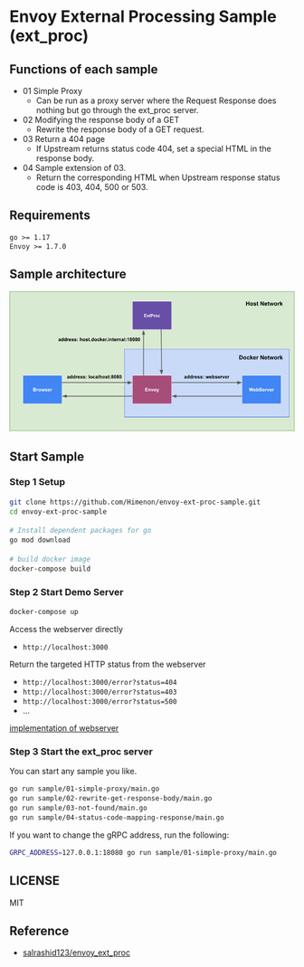 # Envoy External Processing Sample (ext_proc)

## Functions of each sample

* 01 Simple Proxy
    * Can be run as a proxy server where the Request Response does nothing but go through the ext_proc server.
* 02 Modifying the response body of a GET
    * Rewrite the response body of a GET request.
* 03 Return a 404 page
    * If Upstream returns status code 404, set a special HTML in the response body.
* 04 Sample extension of 03.
    * Return the corresponding HTML when Upstream response status code is 403, 404, 500 or 503.

## Requirements

```
go >= 1.17
Envoy >= 1.7.0
```

## Sample architecture

![Architecture](./docs/Envoy_External_Processing_Server_Architecture.png)

## Start Sample

### Step 1 Setup

```bash
git clone https://github.com/Himenon/envoy-ext-proc-sample.git
cd envoy-ext-proc-sample

# Install dependent packages for go
go mod download

# build docker image
docker-compose build
```

### Step 2 Start Demo Server

```bash
docker-compose up
```

Access the webserver directly

* `http://localhost:3000`

Return the targeted HTTP status from the webserver

* `http://localhost:3000/error?status=404`
* `http://localhost:3000/error?status=403`
* `http://localhost:3000/error?status=500`
* ...

[implementation of webserver](./example/webserver/server.ts)

### Step 3 Start the ext_proc server

You can start any sample you like.

```bash
go run sample/01-simple-proxy/main.go
go run sample/02-rewrite-get-response-body/main.go
go run sample/03-not-found/main.go
go run sample/04-status-code-mapping-response/main.go
```

If you want to change the gRPC address, run the following:

```bash
GRPC_ADDRESS=127.0.0.1:18080 go run sample/01-simple-proxy/main.go
```

## LICENSE

MIT

## Reference

* [salrashid123/envoy_ext_proc](https://github.com/salrashid123/envoy_ext_proc)
